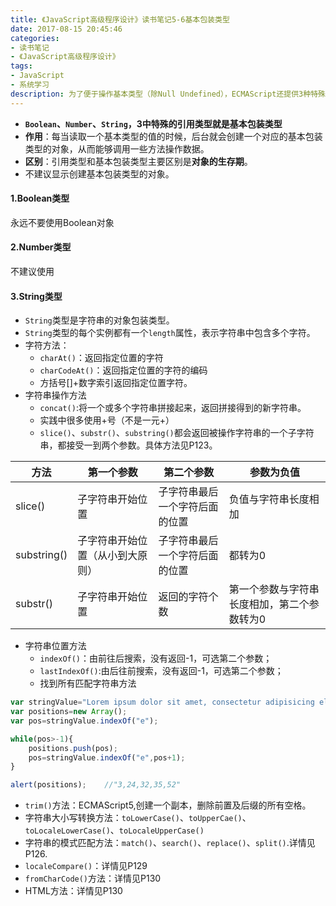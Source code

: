 ```yaml
---
title: 《JavaScript高级程序设计》读书笔记5-6基本包装类型
date: 2017-08-15 20:45:46
categories:
- 读书笔记
- 《JavaScript高级程序设计》
tags:
- JavaScript
- 系统学习
description: 为了便于操作基本类型（除Null Undefined），ECMAScript还提供3种特殊引用类型
---
```

- **`Boolean`、`Number`、`String`，3中特殊的引用类型就是基本包装类型**
- **作用**：每当读取一个基本类型的值的时候，后台就会创建一个对应的基本包装类型的对象，从而能够调用一些方法操作数据。
- **区别**：引用类型和基本包装类型主要区别是**对象的生存期**。
- 不建议显示创建基本包装类型的对象。

#### 1.Boolean类型
永远不要使用Boolean对象

#### 2.Number类型
不建议使用

#### 3.String类型
- `String`类型是字符串的对象包装类型。
- `String`类型的每个实例都有一个`length`属性，表示字符串中包含多个字符。
- 字符方法：
    - `charAt()`：返回指定位置的字符
    - `charCodeAt()`：返回指定位置的字符的编码
    - 方括号[]+数字索引返回指定位置字符。
- 字符串操作方法
    - `concat()`:将一个或多个字符串拼接起来，返回拼接得到的新字符串。
    - 实践中很多使用+号（不是一元+）
    - `slice()`、`substr()`、`substring()`都会返回被操作字符串的一个子字符串，都接受一到两个参数。具体方法见P123。

方法| 第一个参数 | 第二个参数 | 参数为负值
---|---|---|---
slice() | 子字符串开始位置 | 子字符串最后一个字符后面的位置 | 负值与字符串长度相加
substring() | 子字符串开始位置（从小到大原则） | 子字符串最后一个字符后面的位置 | 都转为0
substr() | 子字符串开始位置 | 返回的字符个数 | 第一个参数与字符串长度相加，第二个参数转为0

- 字符串位置方法
    - `indexOf()`：由前往后搜索，没有返回-1，可选第二个参数；
    - `lastIndexOf()`:由后往前搜索，没有返回-1，可选第二个参数；
    - 找到所有匹配字符串方法
```javascript
var stringValue="Lorem ipsum dolor sit amet, consectetur adipisicing elit";
var positions=new Array();
var pos=stringValue.indexOf("e");

while(pos>-1){
    positions.push(pos);
    pos=stringValue.indexOf("e",pos+1);
}

alert(positions);    //"3,24,32,35,52"
```
- `trim()`方法：ECMAScript5,创建一个副本，删除前置及后缀的所有空格。
- 字符串大小写转换方法：`toLowerCase()`、`toUpperCae()`、`toLocaleLowerCase()`、`toLocaleUpperCase()`
- 字符串的模式匹配方法：`match()`、`search()`、`replace()`、`split()`.详情见P126.
- `localeCompare()`：详情见P129
- `fromCharCode()`方法：详情见P130
- HTML方法：详情见P130